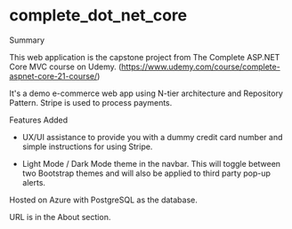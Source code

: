# complete_dot_net_core

Summary

This web application is the capstone project from The Complete ASP.NET Core MVC course on Udemy. (https://www.udemy.com/course/complete-aspnet-core-21-course/)

It's a demo e-commerce web app using N-tier architecture and Repository Pattern. Stripe is used to process payments.



Features Added

- UX/UI assistance to provide you with a dummy credit card number and simple instructions for using Stripe. 

- Light Mode / Dark Mode theme in the navbar. This will toggle between two Bootstrap themes and will also be applied to third party pop-up alerts.


Hosted on Azure with PostgreSQL as the database.

URL is in the About section.

